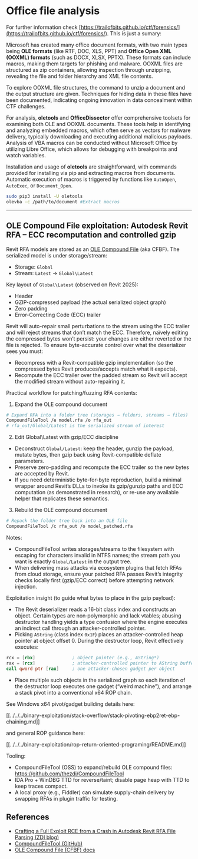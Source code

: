 # Office file analysis

For further information check [https://trailofbits.github.io/ctf/forensics/](https://trailofbits.github.io/ctf/forensics/). This is just a sumary:

Microsoft has created many office document formats, with two main types being **OLE formats** (like RTF, DOC, XLS, PPT) and **Office Open XML (OOXML) formats** (such as DOCX, XLSX, PPTX). These formats can include macros, making them targets for phishing and malware. OOXML files are structured as zip containers, allowing inspection through unzipping, revealing the file and folder hierarchy and XML file contents.

To explore OOXML file structures, the command to unzip a document and the output structure are given. Techniques for hiding data in these files have been documented, indicating ongoing innovation in data concealment within CTF challenges.

For analysis, **oletools** and **OfficeDissector** offer comprehensive toolsets for examining both OLE and OOXML documents. These tools help in identifying and analyzing embedded macros, which often serve as vectors for malware delivery, typically downloading and executing additional malicious payloads. Analysis of VBA macros can be conducted without Microsoft Office by utilizing Libre Office, which allows for debugging with breakpoints and watch variables.

Installation and usage of **oletools** are straightforward, with commands provided for installing via pip and extracting macros from documents. Automatic execution of macros is triggered by functions like `AutoOpen`, `AutoExec`, or `Document_Open`.

```bash
sudo pip3 install -U oletools
olevba -c /path/to/document #Extract macros
```

---

## OLE Compound File exploitation: Autodesk Revit RFA – ECC recomputation and controlled gzip

Revit RFA models are stored as an [OLE Compound File](https://learn.microsoft.com/en-us/windows/win32/stg/istorage-compound-file-implementation) (aka CFBF). The serialized model is under storage/stream:

- Storage: `Global`
- Stream: `Latest` → `Global\Latest`

Key layout of `Global\Latest` (observed on Revit 2025):

- Header
- GZIP-compressed payload (the actual serialized object graph)
- Zero padding
- Error-Correcting Code (ECC) trailer

Revit will auto-repair small perturbations to the stream using the ECC trailer and will reject streams that don’t match the ECC. Therefore, naïvely editing the compressed bytes won’t persist: your changes are either reverted or the file is rejected. To ensure byte-accurate control over what the deserializer sees you must:

- Recompress with a Revit-compatible gzip implementation (so the compressed bytes Revit produces/accepts match what it expects).
- Recompute the ECC trailer over the padded stream so Revit will accept the modified stream without auto-repairing it.

Practical workflow for patching/fuzzing RFA contents:

1) Expand the OLE compound document

```bash
# Expand RFA into a folder tree (storages → folders, streams → files)
CompoundFileTool /e model.rfa /o rfa_out
# rfa_out/Global/Latest is the serialized stream of interest
```

2) Edit Global\Latest with gzip/ECC discipline

- Deconstruct `Global/Latest`: keep the header, gunzip the payload, mutate bytes, then gzip back using Revit-compatible deflate parameters.
- Preserve zero-padding and recompute the ECC trailer so the new bytes are accepted by Revit.
- If you need deterministic byte-for-byte reproduction, build a minimal wrapper around Revit’s DLLs to invoke its gzip/gunzip paths and ECC computation (as demonstrated in research), or re-use any available helper that replicates these semantics.

3) Rebuild the OLE compound document

```bash
# Repack the folder tree back into an OLE file
CompoundFileTool /c rfa_out /o model_patched.rfa
```

Notes:

- CompoundFileTool writes storages/streams to the filesystem with escaping for characters invalid in NTFS names; the stream path you want is exactly `Global/Latest` in the output tree.
- When delivering mass attacks via ecosystem plugins that fetch RFAs from cloud storage, ensure your patched RFA passes Revit’s integrity checks locally first (gzip/ECC correct) before attempting network injection.

Exploitation insight (to guide what bytes to place in the gzip payload):

- The Revit deserializer reads a 16-bit class index and constructs an object. Certain types are non‑polymorphic and lack vtables; abusing destructor handling yields a type confusion where the engine executes an indirect call through an attacker-controlled pointer.
- Picking `AString` (class index `0x1F`) places an attacker-controlled heap pointer at object offset 0. During the destructor loop, Revit effectively executes:

```asm
rcx = [rbx]              ; object pointer (e.g., AString*)
rax = [rcx]              ; attacker-controlled pointer to AString buffer
call qword ptr [rax]     ; one attacker-chosen gadget per object
```

- Place multiple such objects in the serialized graph so each iteration of the destructor loop executes one gadget (“weird machine”), and arrange a stack pivot into a conventional x64 ROP chain.

See Windows x64 pivot/gadget building details here:

[[../../../binary-exploitation/stack-overflow/stack-pivoting-ebp2ret-ebp-chaining.md]]

and general ROP guidance here:

[[../../../binary-exploitation/rop-return-oriented-programing/README.md]]

Tooling:

- CompoundFileTool (OSS) to expand/rebuild OLE compound files: https://github.com/thezdi/CompoundFileTool
- IDA Pro + WinDBG TTD for reverse/taint; disable page heap with TTD to keep traces compact.
- A local proxy (e.g., Fiddler) can simulate supply-chain delivery by swapping RFAs in plugin traffic for testing.

## References

- [Crafting a Full Exploit RCE from a Crash in Autodesk Revit RFA File Parsing (ZDI blog)](https://www.thezdi.com/blog/2025/10/6/crafting-a-full-exploit-rce-from-a-crash-in-autodesk-revit-rfa-file-parsing)
- [CompoundFileTool (GitHub)](https://github.com/thezdi/CompoundFileTool)
- [OLE Compound File (CFBF) docs](https://learn.microsoft.com/en-us/windows/win32/stg/istorage-compound-file-implementation)

